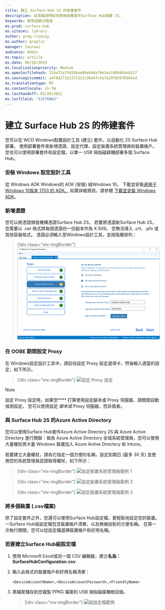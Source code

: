 ```yaml
---
title: 建立 Surface Hub 2S 的佈建套件
description: 此頁面說明如何使用部署套件Surface Hub部署 2S。
keywords: 使用逗號分隔值
ms.prod: surface-hub
ms.sitesec: library
author: greg-lindsay
ms.author: greglin
manager: laurawi
audience: Admin
ms.topic: article
ms.date: 06/20/2019
ms.localizationpriority: Medium
ms.openlocfilehash: 214a71a759358ae08eb0da7942ea190946deb327
ms.sourcegitcommit: a4f8d271b1372321c3b45fc5a7a29703976964a4
ms.translationtype: MT
ms.contentlocale: zh-TW
ms.lasthandoff: 05/20/2021
ms.locfileid: "11576863"
---
```

# <a name="create-provisioning-packages-for-surface-hub-2s"></a>建立 Surface Hub 2S 的佈建套件

您可以在 WCD Windows配置設計工具 (建立) 套件，以自動化 2S Surface Hub部署。 使用部署套件來新增憑證、設定代理、設定裝置系統管理員和裝置帳戶。 您也可以使用部署套件和設定檔，以單一 USB 拇指磁碟機部署多個 Surface Hub。

### <a name="install-windows-configuration-designer"></a>安裝 Windows 設定設計工具

從 Windows ADK Windows的 ADK (安裝) 組Windows 10。 下載並安裝[適用于 Windows 10版本 1703 的 ADK。](https://go.microsoft.com/fwlink/p/?LinkId=845542) 如需詳細資訊，請參閱 [下載並安裝 Windows ADK](https://docs.microsoft.com/windows-hardware/get-started/adk-install)。

### <a name="add-certificates"></a>新增憑證

您可以將憑證頒發機構憑證Surface Hub 2S。
若要將憑證新Surface Hub 2S，您需要以 .cer 格式將每個憑證的一份副本作為 X.509。 您無法導入 .crt、.pfx 或其他容器格式。 憑證必須輸入至Windows設計工具，並按階層排列：

> [!div class="mx-imgBorder"]
> ![新增憑證](images/sh2-wcd.png)

### <a name="configure-proxy-during-oobe"></a>在 OOBE 期間設定 Proxy

在 Windows設定設計工具中，請前往設定 Proxy 設定選項卡，然後輸入適當的設定，如下所示。

> [!div class="mx-imgBorder"]
> ![設定 Proxy 設定](images/sh2-proxy.png) 

> [!NOTE]
> 設定 Proxy 設定時，如果您**** 打算使用設定腳本或 Proxy 伺服器，請關閉自動偵測設定。 您可以使用設定 *腳本或* Proxy 伺服器，而非兩者。

### <a name="affiliate-surface-hub-2s-with-azure-active-directory"></a>與 Surface Hub 2S 的Azure Active Directory

您可以使用Surface Hub套件Azure Active Directory 2S 與 Azure Active Directory 進行關聯：做為 Azure Active Directory 全域系統管理員，您可以使用大量權杖將大量 Windows 裝置加入 Azure Active Directory 和 Intune。

若要建立大量權杖，請為它指定一個方便的名稱，設定到期日 (最多 30 天) 並使用您的系統管理員認證取得權杖，如下所示：

> [!div class="mx-imgBorder"]
> ![設定裝置系統管理員範例 1](images/sh2-token.png)

> [!div class="mx-imgBorder"]
> ![設定裝置系統管理員範例 2](images/sh2-token2.png)

> [!div class="mx-imgBorder"]
> ![設定裝置系統管理員範例 3](images/sh2-token3.png)


### <a name="provisioning-multiple-devices-csv-file"></a>將多個裝置 (.csv檔案) 

除了設定套件之外，您還可以使用Surface Hub設定檔，更輕鬆地設定您的裝置。 一Surface Hub組設定檔包含裝置帳戶清單，以及無線投影的方便名稱。 在第一次執行期間，您可以從設定檔選擇裝置帳戶和好用名稱。

### <a name="to-create-a-surface-hub-configuration-file"></a>若要建立Surface Hub組設定檔

1. 使用 Microsoft Excel或另一個 CSV 編輯器，建立**名為：SurfaceHubConfiguration.csv**

2. 輸入此格式的裝置帳戶和好用名稱清單：

    `<DeviceAccountName>,<DeviceAccountPassword>,<FriendlyName>`

3. 將檔案儲存到您複製 PPKG 檔案的 USB 拇指磁碟機根目錄。

    > [!div class="mx-imgBorder"]
    > ![組設定檔範例](images/sh2-config-file.png)
